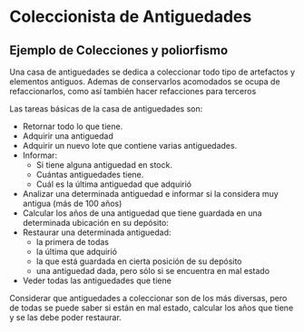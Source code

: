 # Coleccionista de Antiguedades
## Ejemplo de Colecciones y poliorfismo
Una casa de antiguedades se dedica a coleccionar todo tipo de artefactos y elementos antiguos. Ademas de conservarlos acomodados se ocupa de refaccionarlos, como así también hacer refacciones para terceros

Las tareas básicas de la casa de antiguedades son:

- Retornar todo lo que tiene.
- Adquirir una antiguedad
- Adquirir un nuevo lote que contiene varias antiguedades.
- Informar:
	- Si tiene alguna antiguedad en stock.
	- Cuántas antiguedades tiene.
	- Cuál es la última antiguedad que adquirió
- Analizar una determinada antiguedad e informar si la considera muy antigua (más de 100 años)
- Calcular los años de una antiguedad que tiene guardada en una determinada ubicación en su depósito:
- Restaurar una determinada antiguedad:
	- la primera de todas
	- la última que adquirió
	- la que está guardada en cierta posición de su depósito
	- una antiguedad dada, pero sólo si se encuentra en mal estado
- Veder todas las antiguedades que tiene

Considerar que antiguedades a coleccionar son de los más diversas, pero de todas se puede saber si están en mal estado, calcular los años que tiene y se las debe poder restaurar.
